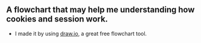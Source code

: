 ## A flowchart that may help me understanding how cookies and session work.
* I made it by using [draw.io](https://www.draw.io/), a great free flowchart tool.
